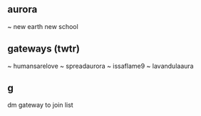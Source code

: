 ## aurora
~ new earth new school

## gateways (twtr)
~ humansarelove
~ spreadaurora
~ issaflame9
~ lavandulaaura

## g
dm gateway to join list
